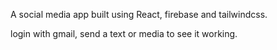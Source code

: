 A social media app built using React, firebase and tailwindcss.

login with gmail, send a text or media to see it working. 

